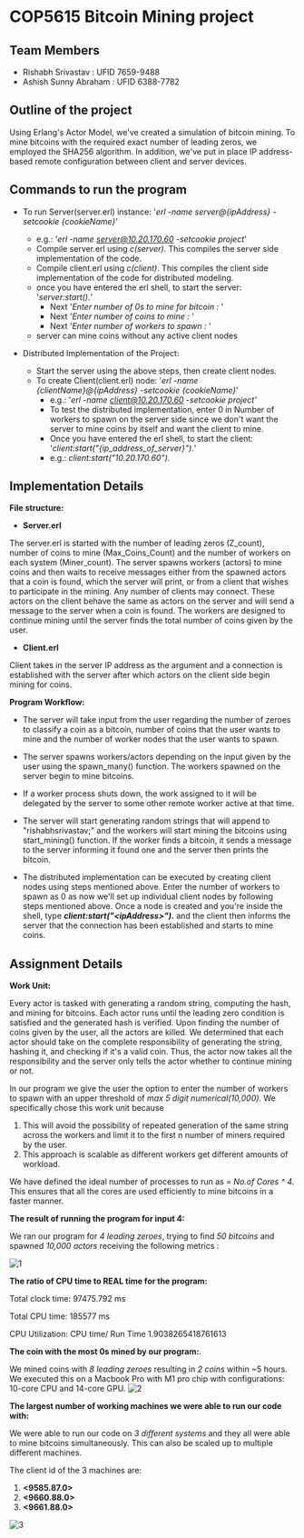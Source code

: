 # COP5615 Bitcoin Mining project

## Team Members

- Rishabh Srivastav : UFID 7659-9488
- Ashish Sunny Abraham : UFID 6388-7782

## Outline of the project

Using Erlang's Actor Model, we've created a simulation of bitcoin mining. To mine bitcoins with the required exact number of leading zeros, we employed the SHA256 algorithm. In addition, we've put in place IP address-based remote configuration between client and server devices.

## Commands to run the program 

- To run Server(server.erl) instance: '_erl -name server@{ipAddress} -setcookie {cookieName}_'

    - e.g.: '_erl -name server@10.20.170.60 -setcookie project_'
    - Compile server.erl using _c(server)_. This compiles the server side implementation of the code.
    - Compile client.erl using _c(client)_. This compiles the client side implementation of the code for distributed modeling.
    - once you have entered the erl shell, to start the server: '_server:start()._'
      - Next '_Enter number of 0s to mine for bitcoin :_ '
      - Next '_Enter number of coins to mine :_ '
      - Next '_Enter number of workers to spawn :_ '
    - server can mine coins without any active client nodes

- Distributed Implementation of the Project:
    - Start the server using the above steps, then create client nodes.
    - To create Client(client.erl) node: '_erl -name {clientName}@{ipAddress} -setcookie {cookieName}_'
      - e.g.: '_erl -name client@10.20.170.60 -setcookie project'_
      - To test the distributed implementation, enter 0 in Number of workers to spawn on the server side since we don't want          the server to mine coins by itself and want the client to mine.
      - Once you have entered the erl shell, to start the client: '_client:start("{ip\_address\_of\_server}")._'
      - e.g.: _client:start("10.20.170.60")._

## Implementation Details 

**File structure:**

- **Server.erl**

The server.erl is started with the number of leading zeros (Z\_count), number of coins to mine (Max\_Coins\_Count) and the number of workers on each system (Miner\_count). The server spawns workers (actors) to mine coins and then waits to receive messages either from the spawned actors that a coin is found, which the server will print, or from a client that wishes to participate in the mining. Any number of clients may connect. These actors on the client behave the same as actors on the server and will send a message to the server when a coin is found. The workers are designed to continue mining until the server finds the total number of coins given by the user.

- **Client.erl**

Client takes in the server IP address as the argument and a connection is established with the server after which actors on the client side begin mining for coins.

**Program Workflow:**

- The server will take input from the user regarding the number of zeroes to classify a coin as a bitcoin, number of coins that the user wants to mine and the number of worker nodes that the user wants to spawn.

- The server spawns workers/actors depending on the input given by the user using the spawn\_many() function. The workers spawned on the server begin to mine bitcoins.

- If a worker process shuts down, the work assigned to it will be delegated by the server to some other remote worker active at that time.

- The server will start generating random strings that will append to "rishabhsrivastav;" and the workers will start mining the bitcoins using start\_mining() function. If the worker finds a bitcoin, it sends a message to the server informing it found one and the server then prints the bitcoin.

- The distributed implementation can be executed by creating client nodes using steps mentioned above. Enter the number of workers to spawn as 0 as now we'll set up individual client nodes by following steps mentioned above. Once a node is created and you're inside the shell, type _**client:start("\<ipAddress\>").**_ and the client then informs the server that the connection has been established and starts to mine coins.

## Assignment Details
**Work Unit:**

Every actor is tasked with generating a random string, computing the hash, and mining for bitcoins. Each actor runs until the leading zero condition is satisfied and the generated hash is verified. Upon finding the number of coins given by the user, all the actors are killed. We determined that each actor should take on the complete responsibility of generating the string, hashing it, and checking if it's a valid coin. Thus, the actor now takes all the responsibility and the server only tells the actor whether to continue mining or not.

In our program we give the user the option to enter the number of workers to spawn with an upper threshold of _max 5 digit numerical(10,000)_. We specifically chose this work unit because

1. This will avoid the possibility of repeated generation of the same string across the workers and limit it to the first n number of miners required by the user.
2. This approach is scalable as different workers get different amounts of workload.

We have defined the ideal number of processes to run as = _No.of Cores ^ 4_. This ensures that all the cores are used efficiently to mine bitcoins in a faster manner.

**The result of running the program for input 4:**

We ran our program for _4 leading zeroes_, trying to find _50 bitcoins_ and spawned _10,000 actors_ receiving the following metrics :

![1](https://user-images.githubusercontent.com/70634373/192115790-e9525294-33f1-4936-bf3c-1123c19bb6a8.png)

**The ratio of CPU time to REAL time for the program:**

Total clock time: 97475.792 ms

Total CPU time: 185577 ms

CPU Utilization: CPU time/ Run Time 1.9038265418761613

**The coin with the most 0s mined by our program:**.

We mined coins with _8 leading zeroes_ resulting in _2 coins_ within ~5 hours. We executed this on a Macbook Pro with M1 pro chip with configurations: 10-core CPU and 14-core GPU. 
![2](https://user-images.githubusercontent.com/70634373/192115729-fd99b350-3649-4341-88ec-6bb167226c83.png)

**The largest number of working machines we were able to run our code with:**

We were able to run our code on _3 different systems_ and they all were able to mine bitcoins simultaneously. This can also be scaled up to multiple different machines.

The client id of the 3 machines are:

1. **\<9585.87.0\>**
2. **\<9660.88.0\>**
3. **\<9661.88.0\>**

![3](https://user-images.githubusercontent.com/70634373/192115615-81697851-9f2a-438e-b425-3657fdcdbf27.png)


